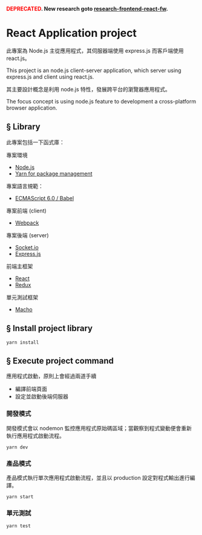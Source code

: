 **<font color=#FF0000>DEPRECATED</font>. New research goto [research-frontend-react-fw](https://github.com/eastmoon/research-frontend-react-fw).**

# React Application project

此專案為 Node.js 主從應用程式，其伺服器端使用 express.js 而客戶端使用 react.js。

This project is an node.js client-server application, which server using express.js and client using react.js.

其主要設計概念是利用 node.js 特性，發展跨平台的瀏覽器應用程式。

The focus concept is using node.js feature to development a cross-platform browser application.

## § Library

此專案包括一下函式庫：

專案環境
* [Node.js](https://nodejs.org/en/)
* [Yarn for package management](https://yarnpkg.com/lang/en/)

專案語言規範：
* [ECMAScript 6.0 / Babel](https://babeljs.io/learn-es2015/)

專案前端 (client)
* [Webpack](https://webpack.js.org/)

專案後端 (server)
* [Socket.io](https://socket.io/)
* [Express.js](http://expressjs.com/)

前端主框架
* [React](https://facebook.github.io/react/)
* [Redux](https://github.com/reactjs/redux)

單元測試框架
* [Macho](https://mochajs.org/)

## § Install project library
```
yarn install
```

## § Execute project command

應用程式啟動，原則上會經過兩道手續
+ 編譯前端頁面
+ 設定並啟動後端伺服器

### 開發模式

開發模式會以 nodemon 監控應用程式原始碼區域；當觀察到程式變動便會重新執行應用程式啟動流程。

```
yarn dev
```

### 產品模式

產品模式執行單次應用程式啟動流程，並且以 production 設定對程式輸出進行編譯。

```
yarn start
```

### 單元測試

```
yarn test
```
